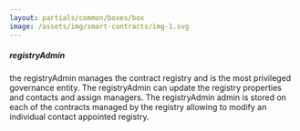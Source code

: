 ```yaml
---
layout: partials/common/boxes/box
image: /assets/img/smart-contracts/img-1.svg
---
```


##### registryAdmin

the registryAdmin manages the contract registry and is the most privileged governance entity. The registryAdmin can update the registry properties and contacts and assign managers. The registryAdmin admin is stored on each of the contracts managed by the registry allowing to modify an individual contact appointed registry.
